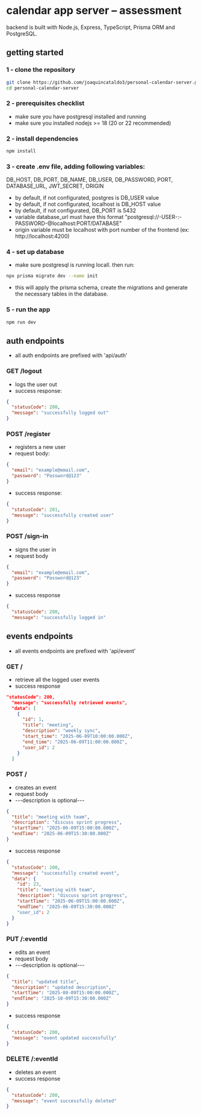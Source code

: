 # calendar app server – assessment
backend is built with Node.js, Express, TypeScript, Prisma ORM and PostgreSQL.

## getting started

### 1 - clone the repository
```bash
git clone https://github.com/joaquincataldo3/personal-calendar-server.git
cd personal-calendar-server
```

### 2 - prerequisites checklist
* make sure you have postgresql installed and running
* make sure you installed nodejs >= 18 (20 or 22 recommended)

### 2 - install dependencies
```bash
npm install
```

### 3 - create .env file, adding following variables:
DB_HOST,
DB_PORT,
DB_NAME,
DB_USER,
DB_PASSWORD,
PORT,
DATABASE_URL,
JWT_SECRET,
ORIGIN
* by default, if not configurated, postgres is DB_USER value
* by default, if not configurated, localhost is DB_HOST value
* by default, if not configurated, DB_PORT is 5432 
* variable database_url must have this format "postgresql://-USER-:-PASSWORD-@localhost:PORT/DATABASE"
* origin variable must be localhost with port number of the frontend (ex: http://localhost:4200)

### 4 - set up database
* make sure postgresql is running locall. then run:
```bash
npx prisma migrate dev --name init
```
* this will apply the prisma schema, create the migrations and generate the necessary tables in the database.

### 5 - run the app
```bash
npm run dev
```
  
## auth endpoints
* all auth endpoints are prefixed with 'api/auth'

### GET /logout
* logs the user out
* success response:
```json
{
  "statusCode": 200,
  "message": "successfully logged out"
}
```
  
### POST /register
* registers a new user
* request body:
```json
{
  "email": "example@email.com",
  "password": "Password@123"
}
```

* success response:
```json
{
  "statusCode": 201,
  "message": "successfully created user"
}
```
### POST /sign-in
* signs the user in
* request body
```json
{
  "email": "example@email.com",
  "password": "Password@123"
}
```
* success response
```json
{
  "statusCode": 200,
  "message": "successfully logged in"
```

## events endpoints
* all events endpoints are prefixed with 'api/event'

### GET /
* retrieve all the logged user events
* success response
```json
"statusCode": 200,
  "message": "successfully retrieved events",
  "data": [
    {
      "id": 1,
      "title": "meeting",
      "description": "weekly sync",
      "start_time": "2025-06-09T10:00:00.000Z",
      "end_time": "2025-06-09T11:00:00.000Z",
      "user_id": 2
    }
  ]
```

### POST /
* creates an event
* request body
* ---description is optional---
```json
{
  "title": "meeting with team",
  "description": "discuss sprint progress",
  "startTime": "2025-06-09T15:00:00.000Z",
  "endTime": "2025-06-09T15:30:00.000Z"
}
```
* success response
```json
{
  "statusCode": 200,
  "message": "successfully created event",
  "data": {
    "id": 23,
    "title": "meeting with team",
    "description": "discuss sprint progress",
    "startTime": "2025-06-09T15:00:00.000Z",
    "endTime": "2025-06-09T15:30:00.000Z"
    "user_id": 2
  }
}
```

### PUT /:eventId
* edits an event
* request body
* ---description is optional---
```json
{
  "title": "updated title",
  "description": "updated description",
  "startTime": "2025-08-09T15:00:00.000Z",
  "endTime": "2025-10-09T15:30:00.000Z"
}
```
* success response
```json
{
  "statusCode": 200,
  "message": "event updated successfully"
}
```
### DELETE /:eventId
* deletes an event
* success response
```json
{
  "statusCode": 200,
  "message": "event successfully deleted"
}
```
